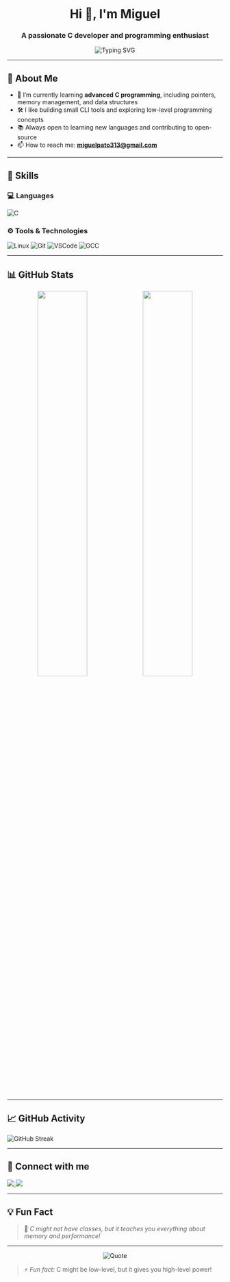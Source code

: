 <h1 align="center">Hi 👋, I'm Miguel</h1>
<h3 align="center">A passionate C developer and programming enthusiast</h3>

<p align="center">
  <img src="https://readme-typing-svg.demolab.com?font=Fira+Code&size=22&pause=1000&center=true&vCenter=true&width=435&lines=Learning+C+every+day;Loves+solving+problems;Building+projects+from+scratch;Student+and+tech+enthusiast" alt="Typing SVG" />
</p>

---

## 📌 About Me

- 🌱 I’m currently learning **advanced C programming**, including pointers, memory management, and data structures  
- 🛠️ I like building small CLI tools and exploring low-level programming concepts  
- 📚 Always open to learning new languages and contributing to open-source  
- 📫 How to reach me: **miguelpato313@gmail.com**

---

## 🧠 Skills

### 💻 Languages
![C](https://img.shields.io/badge/C-00599C?style=for-the-badge&logo=c&logoColor=white)

### ⚙️ Tools & Technologies
![Linux](https://img.shields.io/badge/Linux-FCC624?style=for-the-badge&logo=linux&logoColor=black)
![Git](https://img.shields.io/badge/Git-F05032?style=for-the-badge&logo=git&logoColor=white)
![VSCode](https://img.shields.io/badge/VSCode-007ACC?style=for-the-badge&logo=visual%20studio%20code&logoColor=white)
![GCC](https://img.shields.io/badge/GCC-000?style=for-the-badge&logo=gnu&logoColor=white)

---

## 📊 GitHub Stats

<p align="center">
  <img width="48%" src="https://github-readme-stats.vercel.app/api?username=miguel&show_icons=true&theme=tokyonight" />
  <img width="48%" src="https://github-readme-stats.vercel.app/api/top-langs/?username=miguel&layout=compact&theme=tokyonight" />
</p>

---

## 📈 GitHub Activity

![GitHub Streak](https://streak-stats.demolab.com?user=miguel&theme=tokyonight&hide_border=true&border_radius=10)

---

## 🔗 Connect with me

<p align="left">
  <a href="mailto:youremail@gmail.com">
    <img src="https://img.shields.io/badge/Gmail-D14836?style=for-the-badge&logo=gmail&logoColor=white" />
  </a>
  <a href="https://linkedin.com/in/seu-usuario">
    <img src="https://img.shields.io/badge/LinkedIn-0077B5?style=for-the-badge&logo=linkedin&logoColor=white" />
  </a>
</p>

---

## 💡 Fun Fact

> 💬 *C might not have classes, but it teaches you everything about memory and performance!*

---

<p align="center">
  <img src="https://quotes-github-readme.vercel.app/api?type=horizontal&theme=tokyonight" alt="Quote" />
</p>


> ⚡ *Fun fact:* C might be low-level, but it gives you high-level power!
